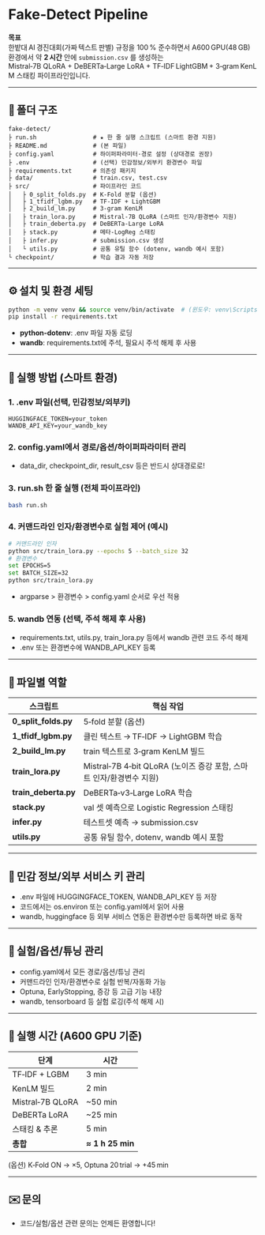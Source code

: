 # Fake‑Detect Pipeline

**목표**  
한밭대 AI 경진대회(가짜 텍스트 판별) 규정을 100 % 준수하면서
A600 GPU(48 GB) 환경에서 약 **2 시간** 안에 `submission.csv` 를 생성하는
Mistral‑7B QLoRA + DeBERTa‑Large LoRA + TF‑IDF LightGBM + 3‑gram KenLM 스태킹 파이프라인입니다.

---

## 📂 폴더 구조

```text
fake-detect/
├ run.sh                # ★ 한 줄 실행 스크립트 (스마트 환경 지원)
├ README.md             # (본 파일)
├ config.yaml           # 하이퍼파라미터·경로 설정 (상대경로 권장)
├ .env                  # (선택) 민감정보/외부키 환경변수 파일
├ requirements.txt      # 의존성 패키지
├ data/                 # train.csv, test.csv
├ src/                  # 파이프라인 코드
│   ├ 0_split_folds.py  # K‑Fold 분할 (옵션)
│   ├ 1_tfidf_lgbm.py   # TF‑IDF + LightGBM
│   ├ 2_build_lm.py     # 3‑gram KenLM
│   ├ train_lora.py     # Mistral‑7B QLoRA (스마트 인자/환경변수 지원)
│   ├ train_deberta.py  # DeBERTa‑Large LoRA
│   ├ stack.py          # 메타‑LogReg 스태킹
│   ├ infer.py          # submission.csv 생성
│   └ utils.py          # 공통 유틸 함수 (dotenv, wandb 예시 포함)
└ checkpoint/           # 학습 결과 자동 저장
```

---

## ⚙️ 설치 및 환경 세팅

```bash
python -m venv venv && source venv/bin/activate  # (윈도우: venv\Scripts\activate)
pip install -r requirements.txt
```
- **python-dotenv**: .env 파일 자동 로딩
- **wandb**: requirements.txt에 주석, 필요시 주석 해제 후 사용

---

## 🚀 실행 방법 (스마트 환경)

### 1. .env 파일(선택, 민감정보/외부키)
```
HUGGINGFACE_TOKEN=your_token
WANDB_API_KEY=your_wandb_key
```

### 2. config.yaml에서 경로/옵션/하이퍼파라미터 관리
- data_dir, checkpoint_dir, result_csv 등은 반드시 상대경로로!

### 3. run.sh 한 줄 실행 (전체 파이프라인)
```bash
bash run.sh
```

### 4. 커맨드라인 인자/환경변수로 실험 제어 (예시)
```bash
# 커맨드라인 인자
python src/train_lora.py --epochs 5 --batch_size 32
# 환경변수
set EPOCHS=5
set BATCH_SIZE=32
python src/train_lora.py
```
- argparse > 환경변수 > config.yaml 순서로 우선 적용

### 5. wandb 연동 (선택, 주석 해제 후 사용)
- requirements.txt, utils.py, train_lora.py 등에서 wandb 관련 코드 주석 해제
- .env 또는 환경변수에 WANDB_API_KEY 등록

---

## 📝 파일별 역할

| 스크립트                | 핵심 작업                              |
| ------------------- | ---------------------------------- |
| **0_split_folds.py**   | 5‑fold 분할 (옵션)                     |
| **1_tfidf_lgbm.py**    | 클린 텍스트 → TF‑IDF → LightGBM 학습      |
| **2_build_lm.py**      | train 텍스트로 3‑gram KenLM 빌드         |
| **train_lora.py**      | Mistral‑7B 4‑bit QLoRA (노이즈 증강 포함, 스마트 인자/환경변수 지원) |
| **train_deberta.py**   | DeBERTa‑v3‑Large LoRA 학습           |
| **stack.py**           | val 셋 예측으로 Logistic Regression 스태킹 |
| **infer.py**           | 테스트셋 예측 → submission.csv           |
| **utils.py**           | 공통 유틸 함수, dotenv, wandb 예시 포함   |

---

## 📜 민감 정보/외부 서비스 키 관리
- .env 파일에 HUGGINGFACE_TOKEN, WANDB_API_KEY 등 저장
- 코드에서는 os.environ 또는 config.yaml에서 읽어 사용
- wandb, huggingface 등 외부 서비스 연동은 환경변수만 등록하면 바로 동작

---

## 📜 실험/옵션/튜닝 관리
- config.yaml에서 모든 경로/옵션/튜닝 관리
- 커맨드라인 인자/환경변수로 실험 반복/자동화 가능
- Optuna, EarlyStopping, 증강 등 고급 기능 내장
- wandb, tensorboard 등 실험 로깅(주석 해제 시)

---

## 📜 실행 시간 (A600 GPU 기준)
| 단계               | 시간               |
| ---------------- | ---------------- |
| TF‑IDF + LGBM    | 3 min            |
| KenLM 빌드         | 2 min            |
| Mistral‑7B QLoRA | ~50 min         |
| DeBERTa LoRA     | ~25 min         |
| 스태킹 & 추론         | 5 min            |
| **총합**           | **≈ 1 h 25 min** |

(옵션) K‑Fold ON → ×5, Optuna 20 trial → +45 min

---

## ✉️ 문의
- 코드/실험/옵션 관련 문의는 언제든 환영합니다!

